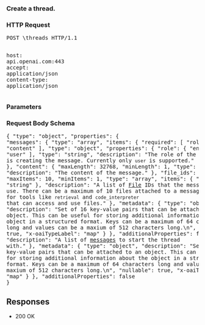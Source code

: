 <!DOCTYPE html><html><head><title>Create a thread.</title><link rel="stylesheet" href="../OpenApi.css"/><meta charset="utf-8"/><meta name="viewport" content="width=device-width, initial-scale=1"/></head><body><article><section  class="requestOverview"><h1  class="requestSummary">Create a thread.</h1><p  class="requestDescription"></p></section><section  class="http"><h3>HTTP Request</h3><pre  class="httpExample"><span  class="requestLine">POST</span> <span  class="httpTarget">\threads</span> <span  class="httpVersion">HTTP/1.1</span>
<span  class="headerLine">host</span>: <span  class="headerValue">api.openai.com:443</span>
<span  class="headerLine">accept</span>: <span  class="headerValue">application/json</span>
<span  class="headerLine">content-type</span>: <span  class="headerValue">application/json</span>
</pre></section><dl  class="parameters"><h3>Parameters</h3></dl><section  class="requestContent"><h3>Request Body Schema</h3><pre  class="schema">{
  "type": "object",
  "properties": {
    "messages": {
      "type": "array",
      "items": {
        "required": [
          "role",
          "content"
        ],
        "type": "object",
        "properties": {
          "role": {
            "enum": [
              "user"
            ],
            "type": "string",
            "description": "The role of the entity that is creating the message. Currently only `user` is supported."
          },
          "content": {
            "maxLength": 32768,
            "minLength": 1,
            "type": "string",
            "description": "The content of the message."
          },
          "file_ids": {
            "maxItems": 10,
            "minItems": 1,
            "type": "array",
            "items": {
              "type": "string"
            },
            "description": "A list of [File](/docs/api-reference/files) IDs that the message should use. There can be a maximum of 10 files attached to a message. Useful for tools like `retrieval` and `code_interpreter` that can access and use files."
          },
          "metadata": {
            "type": "object",
            "description": "Set of 16 key-value pairs that can be attached to an object. This can be useful for storing additional information about the object in a structured format. Keys can be a maximum of 64 characters long and values can be a maxium of 512 characters long.\n",
            "nullable": true,
            "x-oaiTypeLabel": "map"
          }
        },
        "additionalProperties": false
      },
      "description": "A list of [messages](/docs/api-reference/messages) to start the thread with."
    },
    "metadata": {
      "type": "object",
      "description": "Set of 16 key-value pairs that can be attached to an object. This can be useful for storing additional information about the object in a structured format. Keys can be a maximum of 64 characters long and values can be a maxium of 512 characters long.\n",
      "nullable": true,
      "x-oaiTypeLabel": "map"
    }
  },
  "additionalProperties": false
}</pre></section><section  class="responses"><h2>Responses</h2><ul  class="responses"><li  class="response"><span  class="statusLine">200</span> <span  class="statusDescription">OK</span></li></ul></section></article></body></html>